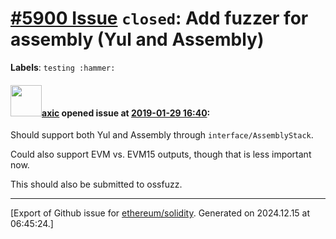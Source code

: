 # [\#5900 Issue](https://github.com/ethereum/solidity/issues/5900) `closed`: Add fuzzer for assembly (Yul and Assembly)
**Labels**: `testing :hammer:`


#### <img src="https://avatars.githubusercontent.com/u/20340?v=4" width="50">[axic](https://github.com/axic) opened issue at [2019-01-29 16:40](https://github.com/ethereum/solidity/issues/5900):

Should support both Yul and Assembly through `interface/AssemblyStack`.

Could also support EVM vs. EVM15 outputs, though that is less important now.

This should also be submitted to ossfuzz.




-------------------------------------------------------------------------------



[Export of Github issue for [ethereum/solidity](https://github.com/ethereum/solidity). Generated on 2024.12.15 at 06:45:24.]
